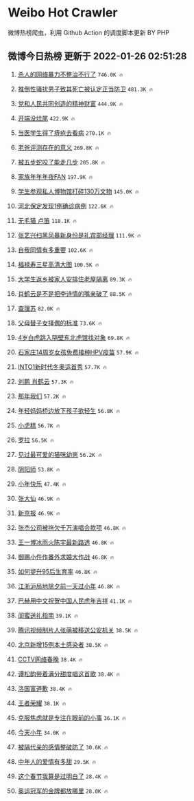 # Weibo Hot Crawler 



微博热榜爬虫，利用 Github Action 的调度脚本更新 BY PHP 


## 微博今日热榜 更新于 2022-01-26 02:51:28 
1. [杀人的网络暴力不整治不行了](https://s.weibo.com/weibo?q=%23%E6%9D%80%E4%BA%BA%E7%9A%84%E7%BD%91%E7%BB%9C%E6%9A%B4%E5%8A%9B%E4%B8%8D%E6%95%B4%E6%B2%BB%E4%B8%8D%E8%A1%8C%E4%BA%86%23&Refer=top) `746.0K 🔥` 

1. [推倒性骚扰男子致其死亡被认定正当防卫](https://s.weibo.com/weibo?q=%23%E6%8E%A8%E5%80%92%E6%80%A7%E9%AA%9A%E6%89%B0%E7%94%B7%E5%AD%90%E8%87%B4%E5%85%B6%E6%AD%BB%E4%BA%A1%E8%A2%AB%E8%AE%A4%E5%AE%9A%E6%AD%A3%E5%BD%93%E9%98%B2%E5%8D%AB%23&Refer=top) `481.3K 🔥` 

1. [党和人民共同创造的精神财富](https://s.weibo.com/weibo?q=%23%E5%85%9A%E5%92%8C%E4%BA%BA%E6%B0%91%E5%85%B1%E5%90%8C%E5%88%9B%E9%80%A0%E7%9A%84%E7%B2%BE%E7%A5%9E%E8%B4%A2%E5%AF%8C%23&Refer=top) `444.9K 🔥` 

1. [开端没烂尾](https://s.weibo.com/weibo?q=%23%E5%BC%80%E7%AB%AF%E6%B2%A1%E7%83%82%E5%B0%BE%23&Refer=top) `422.9K 🔥` 

1. [当医学生得了痔疮去看病](https://s.weibo.com/weibo?q=%23%E5%BD%93%E5%8C%BB%E5%AD%A6%E7%94%9F%E5%BE%97%E4%BA%86%E7%97%94%E7%96%AE%E5%8E%BB%E7%9C%8B%E7%97%85%23&Refer=top) `270.1K 🔥` 

1. [老爸评测存在的意义](https://s.weibo.com/weibo?q=%23%E8%80%81%E7%88%B8%E8%AF%84%E6%B5%8B%E5%AD%98%E5%9C%A8%E7%9A%84%E6%84%8F%E4%B9%89%23&Refer=top) `269.8K 🔥` 

1. [被五步蛇咬了能走几步](https://s.weibo.com/weibo?q=%23%E8%A2%AB%E4%BA%94%E6%AD%A5%E8%9B%87%E5%92%AC%E4%BA%86%E8%83%BD%E8%B5%B0%E5%87%A0%E6%AD%A5%23&Refer=top) `205.8K 🔥` 

1. [家族年年年夜FAN](https://s.weibo.com/weibo?q=%E5%AE%B6%E6%97%8F%E5%B9%B4%E5%B9%B4%E5%B9%B4%E5%A4%9CFAN&Refer=top) `197.9K 🔥` 

1. [学生参观私人博物馆打碎130万文物](https://s.weibo.com/weibo?q=%23%E5%AD%A6%E7%94%9F%E5%8F%82%E8%A7%82%E7%A7%81%E4%BA%BA%E5%8D%9A%E7%89%A9%E9%A6%86%E6%89%93%E7%A2%8E130%E4%B8%87%E6%96%87%E7%89%A9%23&Refer=top) `145.0K 🔥` 

1. [河北保定发现1例确诊病例](https://s.weibo.com/weibo?q=%23%E6%B2%B3%E5%8C%97%E4%BF%9D%E5%AE%9A%E5%8F%91%E7%8E%B01%E4%BE%8B%E7%A1%AE%E8%AF%8A%E7%97%85%E4%BE%8B%23&Refer=top) `122.6K 🔥` 

1. [无毛猫 卢笛](https://s.weibo.com/weibo?q=%E6%97%A0%E6%AF%9B%E7%8C%AB%20%E5%8D%A2%E7%AC%9B&Refer=top) `118.1K 🔥` 

1. [张艺兴扫黑风暴新身份是礼宾部经理](https://s.weibo.com/weibo?q=%23%E5%BC%A0%E8%89%BA%E5%85%B4%E6%89%AB%E9%BB%91%E9%A3%8E%E6%9A%B4%E6%96%B0%E8%BA%AB%E4%BB%BD%E6%98%AF%E7%A4%BC%E5%AE%BE%E9%83%A8%E7%BB%8F%E7%90%86%23&Refer=top) `111.9K 🔥` 

1. [自我同情有多重要](https://s.weibo.com/weibo?q=%E8%87%AA%E6%88%91%E5%90%8C%E6%83%85%E6%9C%89%E5%A4%9A%E9%87%8D%E8%A6%81&Refer=top) `102.6K 🔥` 

1. [福禄寿三星高清大图](https://s.weibo.com/weibo?q=%E7%A6%8F%E7%A6%84%E5%AF%BF%E4%B8%89%E6%98%9F%E9%AB%98%E6%B8%85%E5%A4%A7%E5%9B%BE&Refer=top) `100.5K 🔥` 

1. [大学生返乡被家人安排住老屋隔离](https://s.weibo.com/weibo?q=%23%E5%A4%A7%E5%AD%A6%E7%94%9F%E8%BF%94%E4%B9%A1%E8%A2%AB%E5%AE%B6%E4%BA%BA%E5%AE%89%E6%8E%92%E4%BD%8F%E8%80%81%E5%B1%8B%E9%9A%94%E7%A6%BB%23&Refer=top) `89.3K 🔥` 

1. [肖鹤云是不是把李诗情的嘴亲破了](https://s.weibo.com/weibo?q=%23%E8%82%96%E9%B9%A4%E4%BA%91%E6%98%AF%E4%B8%8D%E6%98%AF%E6%8A%8A%E6%9D%8E%E8%AF%97%E6%83%85%E7%9A%84%E5%98%B4%E4%BA%B2%E7%A0%B4%E4%BA%86%23&Refer=top) `88.5K 🔥` 

1. [查理苏](https://s.weibo.com/weibo?q=%E6%9F%A5%E7%90%86%E8%8B%8F&Refer=top) `82.0K 🔥` 

1. [父母替子女择偶的标准](https://s.weibo.com/weibo?q=%23%E7%88%B6%E6%AF%8D%E6%9B%BF%E5%AD%90%E5%A5%B3%E6%8B%A9%E5%81%B6%E7%9A%84%E6%A0%87%E5%87%86%23&Refer=top) `73.6K 🔥` 

1. [4岁白虎跳入隔壁东北虎馆找对象](https://s.weibo.com/weibo?q=%234%E5%B2%81%E7%99%BD%E8%99%8E%E8%B7%B3%E5%85%A5%E9%9A%94%E5%A3%81%E4%B8%9C%E5%8C%97%E8%99%8E%E9%A6%86%E6%89%BE%E5%AF%B9%E8%B1%A1%23&Refer=top) `69.8K 🔥` 

1. [石家庄14周岁女孩免费接种HPV疫苗](https://s.weibo.com/weibo?q=%23%E7%9F%B3%E5%AE%B6%E5%BA%8414%E5%91%A8%E5%B2%81%E5%A5%B3%E5%AD%A9%E5%85%8D%E8%B4%B9%E6%8E%A5%E7%A7%8DHPV%E7%96%AB%E8%8B%97%23&Refer=top) `57.9K 🔥` 

1. [INTO1新时代冬奥运首秀](https://s.weibo.com/weibo?q=INTO1%E6%96%B0%E6%97%B6%E4%BB%A3%E5%86%AC%E5%A5%A5%E8%BF%90%E9%A6%96%E7%A7%80&Refer=top) `57.7K 🔥` 

1. [刘鹏 肖鹤云](https://s.weibo.com/weibo?q=%E5%88%98%E9%B9%8F%20%E8%82%96%E9%B9%A4%E4%BA%91&Refer=top) `57.3K 🔥` 

1. [那年我们](https://s.weibo.com/weibo?q=%E9%82%A3%E5%B9%B4%E6%88%91%E4%BB%AC&Refer=top) `57.2K 🔥` 

1. [年轻妈妈桥边放下孩子欲轻生](https://s.weibo.com/weibo?q=%23%E5%B9%B4%E8%BD%BB%E5%A6%88%E5%A6%88%E6%A1%A5%E8%BE%B9%E6%94%BE%E4%B8%8B%E5%AD%A9%E5%AD%90%E6%AC%B2%E8%BD%BB%E7%94%9F%23&Refer=top) `56.8K 🔥` 

1. [小虎糕](https://s.weibo.com/weibo?q=%E5%B0%8F%E8%99%8E%E7%B3%95&Refer=top) `56.7K 🔥` 

1. [罗拉](https://s.weibo.com/weibo?q=%E7%BD%97%E6%8B%89&Refer=top) `56.5K 🔥` 

1. [见过最可爱的猫咪幼崽](https://s.weibo.com/weibo?q=%23%E8%A7%81%E8%BF%87%E6%9C%80%E5%8F%AF%E7%88%B1%E7%9A%84%E7%8C%AB%E5%92%AA%E5%B9%BC%E5%B4%BD%23&Refer=top) `56.2K 🔥` 

1. [阴阳师](https://s.weibo.com/weibo?q=%E9%98%B4%E9%98%B3%E5%B8%88&Refer=top) `53.8K 🔥` 

1. [小年快乐](https://s.weibo.com/weibo?q=%E5%B0%8F%E5%B9%B4%E5%BF%AB%E4%B9%90&Refer=top) `47.4K 🔥` 

1. [张大仙](https://s.weibo.com/weibo?q=%E5%BC%A0%E5%A4%A7%E4%BB%99&Refer=top) `46.9K 🔥` 

1. [新京报](https://s.weibo.com/weibo?q=%E6%96%B0%E4%BA%AC%E6%8A%A5&Refer=top) `46.9K 🔥` 

1. [张杰公司被拖欠千万演唱会款项](https://s.weibo.com/weibo?q=%23%E5%BC%A0%E6%9D%B0%E5%85%AC%E5%8F%B8%E8%A2%AB%E6%8B%96%E6%AC%A0%E5%8D%83%E4%B8%87%E6%BC%94%E5%94%B1%E4%BC%9A%E6%AC%BE%E9%A1%B9%23&Refer=top) `46.8K 🔥` 

1. [王一博冰雨火陈宇最新路透](https://s.weibo.com/weibo?q=%23%E7%8E%8B%E4%B8%80%E5%8D%9A%E5%86%B0%E9%9B%A8%E7%81%AB%E9%99%88%E5%AE%87%E6%9C%80%E6%96%B0%E8%B7%AF%E9%80%8F%23&Refer=top) `46.8K 🔥` 

1. [御赐小仵作番外求婚大作战](https://s.weibo.com/weibo?q=%23%E5%BE%A1%E8%B5%90%E5%B0%8F%E4%BB%B5%E4%BD%9C%E7%95%AA%E5%A4%96%E6%B1%82%E5%A9%9A%E5%A4%A7%E4%BD%9C%E6%88%98%23&Refer=top) `46.8K 🔥` 

1. [如何提升95后生育率](https://s.weibo.com/weibo?q=%23%E5%A6%82%E4%BD%95%E6%8F%90%E5%8D%8795%E5%90%8E%E7%94%9F%E8%82%B2%E7%8E%87%23&Refer=top) `46.8K 🔥` 

1. [江浙沪局地除夕前一天过小年](https://s.weibo.com/weibo?q=%23%E6%B1%9F%E6%B5%99%E6%B2%AA%E5%B1%80%E5%9C%B0%E9%99%A4%E5%A4%95%E5%89%8D%E4%B8%80%E5%A4%A9%E8%BF%87%E5%B0%8F%E5%B9%B4%23&Refer=top) `46.8K 🔥` 

1. [巴赫用中文祝贺中国人民虎年吉祥](https://s.weibo.com/weibo?q=%23%E5%B7%B4%E8%B5%AB%E7%94%A8%E4%B8%AD%E6%96%87%E7%A5%9D%E8%B4%BA%E4%B8%AD%E5%9B%BD%E4%BA%BA%E6%B0%91%E8%99%8E%E5%B9%B4%E5%90%89%E7%A5%A5%23&Refer=top) `41.1K 🔥` 

1. [闺蜜送礼指南](https://s.weibo.com/weibo?q=%23%E9%97%BA%E8%9C%9C%E9%80%81%E7%A4%BC%E6%8C%87%E5%8D%97%23&Refer=top) `39.1K 🔥` 

1. [腾讯视频制片人张萌被移送公安机关](https://s.weibo.com/weibo?q=%23%E8%85%BE%E8%AE%AF%E8%A7%86%E9%A2%91%E5%88%B6%E7%89%87%E4%BA%BA%E5%BC%A0%E8%90%8C%E8%A2%AB%E7%A7%BB%E9%80%81%E5%85%AC%E5%AE%89%E6%9C%BA%E5%85%B3%23&Refer=top) `38.5K 🔥` 

1. [北京新增15例本土感染者](https://s.weibo.com/weibo?q=%23%E5%8C%97%E4%BA%AC%E6%96%B0%E5%A2%9E15%E4%BE%8B%E6%9C%AC%E5%9C%9F%E6%84%9F%E6%9F%93%E8%80%85%23&Refer=top) `38.5K 🔥` 

1. [CCTV网络春晚](https://s.weibo.com/weibo?q=CCTV%E7%BD%91%E7%BB%9C%E6%98%A5%E6%99%9A&Refer=top) `38.4K 🔥` 

1. [谭松韵带着满分甜度唱这首歌](https://s.weibo.com/weibo?q=%23%E8%B0%AD%E6%9D%BE%E9%9F%B5%E5%B8%A6%E7%9D%80%E6%BB%A1%E5%88%86%E7%94%9C%E5%BA%A6%E5%94%B1%E8%BF%99%E9%A6%96%E6%AD%8C%23&Refer=top) `38.4K 🔥` 

1. [洛国富道歉](https://s.weibo.com/weibo?q=%23%E6%B4%9B%E5%9B%BD%E5%AF%8C%E9%81%93%E6%AD%89%23&Refer=top) `38.4K 🔥` 

1. [王者荣耀](https://s.weibo.com/weibo?q=%23%E7%8E%8B%E8%80%85%E8%8D%A3%E8%80%80%23&Refer=top) `38.1K 🔥` 

1. [克服焦虑就是专注在眼前的小事](https://s.weibo.com/weibo?q=%E5%85%8B%E6%9C%8D%E7%84%A6%E8%99%91%E5%B0%B1%E6%98%AF%E4%B8%93%E6%B3%A8%E5%9C%A8%E7%9C%BC%E5%89%8D%E7%9A%84%E5%B0%8F%E4%BA%8B&Refer=top) `36.1K 🔥` 

1. [今天小年](https://s.weibo.com/weibo?q=%23%E4%BB%8A%E5%A4%A9%E5%B0%8F%E5%B9%B4%23&Refer=top) `34.0K 🔥` 

1. [被隔代亲的感情整破防了](https://s.weibo.com/weibo?q=%23%E8%A2%AB%E9%9A%94%E4%BB%A3%E4%BA%B2%E7%9A%84%E6%84%9F%E6%83%85%E6%95%B4%E7%A0%B4%E9%98%B2%E4%BA%86%23&Refer=top) `30.6K 🔥` 

1. [中年人的爱情有多甜](https://s.weibo.com/weibo?q=%23%E4%B8%AD%E5%B9%B4%E4%BA%BA%E7%9A%84%E7%88%B1%E6%83%85%E6%9C%89%E5%A4%9A%E7%94%9C%23&Refer=top) `29.5K 🔥` 

1. [这个春节我算是过明白了](https://s.weibo.com/weibo?q=%23%E8%BF%99%E4%B8%AA%E6%98%A5%E8%8A%82%E6%88%91%E7%AE%97%E6%98%AF%E8%BF%87%E6%98%8E%E7%99%BD%E4%BA%86%23&Refer=top) `28.4K 🔥` 

1. [奥运冠军的金牌都放哪里](https://s.weibo.com/weibo?q=%23%E5%A5%A5%E8%BF%90%E5%86%A0%E5%86%9B%E7%9A%84%E9%87%91%E7%89%8C%E9%83%BD%E6%94%BE%E5%93%AA%E9%87%8C%23&Refer=top) `28.0K 🔥` 

